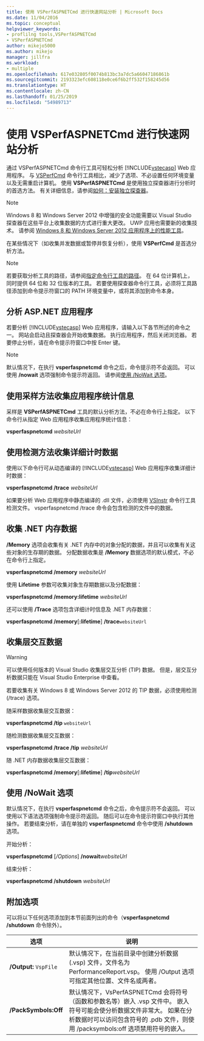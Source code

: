 ```yaml
---
title: 使用 VSPerfASPNETCmd 进行快速网站分析 | Microsoft Docs
ms.date: 11/04/2016
ms.topic: conceptual
helpviewer_keywords:
- proflilng tools,VSPerfASPNETCmd
- VSPerfASPNETCmd
author: mikejo5000
ms.author: mikejo
manager: jillfra
ms.workload:
- multiple
ms.openlocfilehash: 617e032805f0074b813bc3a7dc5a66047186861b
ms.sourcegitcommit: 2193323efc608118e0ce6f6b2ff532f158245d56
ms.translationtype: HT
ms.contentlocale: zh-CN
ms.lasthandoff: 01/25/2019
ms.locfileid: "54989713"
---
```

# <a name="rapid-web-site-profiling-with-vsperfaspnetcmd"></a>使用 VSPerfASPNETCmd 进行快速网站分析

通过 VSPerfASPNETCmd 命令行工具可轻松分析 [!INCLUDE[vstecasp](../code-quality/includes/vstecasp_md.md)] Web 应用程序。 与 [VSPerfCmd](../profiling/vsperfcmd.md) 命令行工具相比，减少了选项、不必设置任何环境变量以及无需重启计算机。 使用 **VSPerfASPNETCmd** 是使用独立探查器进行分析时的首选方法。 有关详细信息，请参阅[如何：安装独立探查器](../profiling/how-to-install-the-stand-alone-profiler.md)。

> [!NOTE]
> Windows 8 和 Windows Server 2012 中增强的安全功能需要以 Visual Studio 探查器在这些平台上收集数据的方式进行重大更改。 UWP 应用也需要新的收集技术。 请参阅 [Windows 8 和 Windows Server 2012 应用程序上的性能工具](../profiling/performance-tools-on-windows-8-and-windows-server-2012-applications.md)。

 在某些情况下（如收集并发数据或暂停并恢复分析），使用 **VSPerfCmd** 是首选分析方法。

> [!NOTE]
>  若要获取分析工具的路径，请参阅[指定命令行工具的路径](../profiling/specifying-the-path-to-profiling-tools-command-line-tools.md)。 在 64 位计算机上，同时提供 64 位和 32 位版本的工具。 若要使用探查器命令行工具，必须将工具路径添加到命令提示符窗口的 PATH 环境变量中，或将其添加到命令本身。  

## <a name="profile-an-aspnet-application"></a>分析 ASP.NET 应用程序

若要分析 [!INCLUDE[vstecasp](../code-quality/includes/vstecasp_md.md)] Web 应用程序，请输入以下各节所述的命令之一。 网站会启动且探查器会开始收集数据。 执行应用程序，然后关闭浏览器。 若要停止分析，请在命令提示符窗口中按 Enter 键。

> [!NOTE]
> 默认情况下，在执行 **vsperfaspnetcmd** 命令之后，命令提示符不会返回。 可以使用 **/nowait** 选项强制命令提示符返回。 请参阅[使用 /NoWait 选项](#use-the-nowait-option)。

## <a name="to-collect-application-statistics-by-using-the-sampling-method"></a>使用采样方法收集应用程序统计信息
 采样是 **VSPerfASPNETCmd** 工具的默认分析方法，不必在命令行上指定。 以下命令行从指定 Web 应用程序收集应用程序统计信息：

 **vsperfaspnetcmd**  *websiteUrl*

## <a name="to-collect-detailed-timing-data-by-using-the-instrumentation-method"></a>使用检测方法收集详细计时数据

使用以下命令行可从动态编译的 [!INCLUDE[vstecasp](../code-quality/includes/vstecasp_md.md)] Web 应用程序收集详细计时数据：

**vsperfaspnetcmd /trace**  *websiteUrl*

如果要分析 Web 应用程序中静态编译的 .dll 文件，必须使用 [VSInstr](../profiling/vsinstr.md) 命令行工具检测文件。 vsperfaspnetcmd /trace 命令会包含检测的文件中的数据。

## <a name="to-collect-net-memory-data"></a>收集 .NET 内存数据

**/Memory** 选项会收集有关 .NET 内存中的对象分配的数据，并且可以收集有关这些对象的生存期的数据。 分配数据收集是 **/Memory** 数据选项的默认模式，不必在命令行上指定。

 **vsperfaspnetcmd /memory** *websiteUrl*

 使用 **Lifetime** 参数可收集对象生存期数据以及分配数据：

 **vsperfaspnetcmd /memory:lifetime** *websiteUrl*

 还可以使用 **/Trace** 选项包含详细计时信息及 .NET 内存数据：

 **vsperfaspnetcmd /memory**[**:lifetime**] **/trace**`websiteUrl`

## <a name="to-collect-tier-interaction-data"></a>收集层交互数据

> [!WARNING]
> 可以使用任何版本的 Visual Studio 收集层交互分析 (TIP) 数据。 但是，层交互分析数据只能在 Visual Studio Enterprise 中查看。
>
> 若要收集有关 Windows 8 或 Windows Server 2012 的 TIP 数据，必须使用检测 (/trace) 选项。

随采样数据收集层交互数据：

**vsperfaspnetcmd /tip** `websiteUrl`

随检测数据收集层交互数据：

**vsperfaspnetcmd /trace /tip** *websiteUrl*

随 .NET 内存数据收集层交互数据：

**vsperfaspnetcmd /memory**[**:lifetime**] **/tip**_websiteUrl_

## <a name="use-the-nowait-option"></a>使用 /NoWait 选项

默认情况下，在执行 **vsperfaspnetcmd** 命令之后，命令提示符不会返回。 可以使用以下语法选项强制命令提示符返回。 随后可以在命令提示符窗口中执行其他操作。 若要结束分析，请在单独的 **vsperfaspnetcmd** 命令中使用 **/shutdown** 选项。

开始分析：

**vsperfaspnetcmd** [*/Options*] **/nowait**_websiteUrl_

结束分析：

**vsperfaspnetcmd /shutdown** *websiteUrl*

## <a name="additional-options"></a>附加选项

可以将以下任何选项添加到本节前面列出的命令（**vsperfaspnetcmd /shutdown** 命令除外）。

|选项|说明|
|------------|-----------------|
|**/Output:** `VspFile`|默认情况下，在当前目录中创建分析数据 (.vsp) 文件，文件名为 PerformanceReport.vsp。 使用 /Output 选项可指定其他位置、文件名或两者。|
|**/PackSymbols:Off**|默认情况下，VsPerfASPNETCmd 会将符号（函数和参数名等）嵌入 .vsp 文件中。 嵌入符号可能会使分析数据文件非常大。 如果在分析数据时可以访问包含符号的 .pdb 文件，则使用 /packsymbols:off 选项禁用符号的嵌入。|
